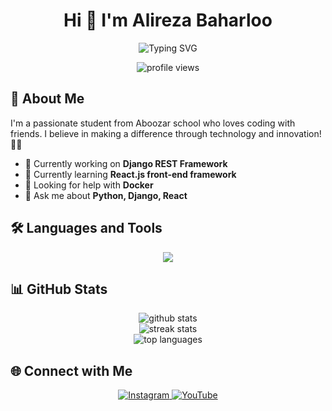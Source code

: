# <h1 align="center">Hi 👋 I'm Alireza Baharloo</h1>

<div align="center">
  <img src="https://readme-typing-svg.herokuapp.com?font=Fira+Code&pause=1000&color=2196F3&center=true&vCenter=true&width=435&lines=Full+Stack+Developer;Django+Developer;React+Developer" alt="Typing SVG" />
</div>

<p align="center">
  <img src="https://komarev.com/ghpvc/?username=alirezabaharloo&label=Profile%20views&color=0e75b6&style=flat" alt="profile views" />
</p>

## 🚀 About Me

I'm a passionate student from Aboozar school who loves coding with friends. I believe in making a difference through technology and innovation! 🙇‍♂️

- 🔭 Currently working on **Django REST Framework**
- 🌱 Currently learning **React.js front-end framework**
- 🤔 Looking for help with **Docker**
- 💬 Ask me about **Python, Django, React**

## 🛠️ Languages and Tools

<div align="center">
  <img src="https://skillicons.dev/icons?i=html,css,tailwind,js,react,py,django,drf,linux,docker,git,github,vscode" />
</div>

## 📊 GitHub Stats

<div align="center">
  <img src="https://github-readme-stats.vercel.app/api?username=alirezabaharloo&show_icons=true&theme=radical" alt="github stats" />
  <br/>
  <img src="https://github-readme-streak-stats.herokuapp.com/?user=alirezabaharloo&theme=radical" alt="streak stats" />
  <br/>
  <img src="https://github-readme-stats.vercel.app/api/top-langs/?username=alirezabaharloo&layout=compact&theme=radical" alt="top languages" />
</div>

## 🌐 Connect with Me

<div align="center">
  <a href="https://www.instagram.com/alitech_01">
    <img src="https://img.shields.io/badge/Instagram-E4405F?style=for-the-badge&logo=instagram&logoColor=white" alt="Instagram" />
  </a>
  <a href="https://www.youtube.com/channel/UC49ndVQVzrY-MJxSpUnGOhw">
    <img src="https://img.shields.io/badge/YouTube-FF0000?style=for-the-badge&logo=youtube&logoColor=white" alt="YouTube" />
  </a>
</div>


